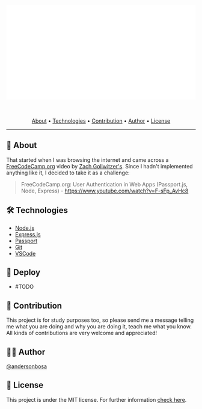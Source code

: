 <section align="center">

  ![Banner](docs/banner.svg)

  <br>

  <!-- badges -->

  <p>
    <a href="#about">About</a> •
    <a href="#technologies">Technologies</a> •
    <a href="#contribution">Contribution</a> •
    <a href="#author">Author</a> •
    <a href="#license">License</a>
  </p>
</section>

---

<h2 id="about">💬 About</h2>

That started when I was browsing the internet and came across a [FreeCodeCamp.org](https://freecodecamp.org/) video by [Zach Gollwitzer's](). Since I hadn't implemented anything like it, I decided to take it as a challenge:

> FreeCodeCamp.org: User Authentication in Web Apps (Passport.js, Node, Express) - https://www.youtube.com/watch?v=F-sFp_AvHc8

<h2 id="technologies"> 🛠️ Technologies</h2>

* [Node.js](https://nodejs.org/en/about/)
* [Express.js](https://expressjs.com/)
* [Passport](http://www.passportjs.org/)
* [Git]()
* [VSCode]()


<h2>🚀 Deploy</h2>

* #TODO

<h2 id="contribution">🤝 Contribution</h2>

<p>
  This project is for study purposes too, so please send me a message telling me what you are doing and why you are doing it, teach me what you know. All kinds of contributions are very welcome and appreciated!
</p>

<h2 id="author">👨‍💻 Author</h2>

[@andersonbosa](https://github.com/andersonbosa)

<h2 id="license"> 📝 License</h2>

This project is under the MIT license. For further information [check here](./LICENSE.md).